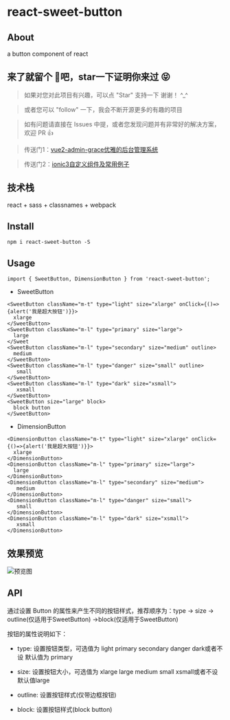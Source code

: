 # react-sweet-button

## About

a button component of react

## 来了就留个 :feet:吧，star一下证明你来过  :stuck_out_tongue_closed_eyes:

>  如果对您对此项目有兴趣，可以点 "Star" 支持一下 谢谢！ ^_^

>  或者您可以 "follow" 一下，我会不断开源更多的有趣的项目

>  如有问题请直接在 Issues 中提，或者您发现问题并有非常好的解决方案，欢迎 PR 👍

>  传送门1：[vue2-admin-grace优雅的后台管理系统](https://github.com/artdong/vue2-admin-grace)

>  传送门2：[ionic3自定义组件及常用例子](https://github.com/artdong/ionic3-awesome)

## 技术栈

react + sass + classnames + webpack

## Install

```
npm i react-sweet-button -S
```

## Usage

```
import { SweetButton, DimensionButton } from 'react-sweet-button';
```

* SweetButton

```
<SweetButton className="m-t" type="light" size="xlarge" onClick={()=>{alert('我是超大按钮')}}>
  xlarge
</SweetButton>
<SweetButton className="m-l" type="primary" size="large">
  large
</Sweet
<SweetButton className="m-l" type="secondary" size="medium" outline>
  medium
</SweetButton>
<SweetButton className="m-l" type="danger" size="small" outline>
   small
</SweetButton>
<SweetButton className="m-l" type="dark" size="xsmall">
   xsmall
</SweetButton>
<SweetButton size="large" block>
  block button
</SweetButton>
```

* DimensionButton

```
<DimensionButton className="m-t" type="light" size="xlarge" onClick={()=>{alert('我是超大按钮')}}>
  xlarge
</DimensionButton>
<DimensionButton className="m-l" type="primary" size="large">
  large
</DimensionButton>
<DimensionButton className="m-l" type="secondary" size="medium">
   medium
</DimensionButton>
<DimensionButton className="m-l" type="danger" size="small">
   small
</DimensionButton>
<DimensionButton className="m-l" type="dark" size="xsmall">
   xsmall
</DimensionButton>
```

## 效果预览

![预览图](https://github.com/artdong/react-sweet-button/blob/develop/examples/demo/image/react-button.png?raw=true)

## API

通过设置 Button 的属性来产生不同的按钮样式，推荐顺序为：type -> size -> outline(仅适用于SweetButton) ->block(仅适用于SweetButton)

按钮的属性说明如下：

- type: 设置按钮类型，可选值为 light primary secondary danger dark或者不设 默认值为 primary

- size: 设置按钮大小，可选值为 xlarge large medium small xsmall或者不设 默认值large

- outline: 设置按钮样式(仅带边框按钮)

- block: 设置按钮样式(block button)

